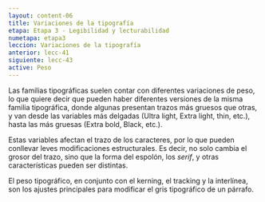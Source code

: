 ```yaml
---
layout: content-06
title: Variaciones de la tipografía
etapa: Etapa 3 - Legibilidad y lecturabilidad
numetapa: etapa3
leccion: Variaciones de la tipografía
anterior: lecc-41
siguiente: lecc-43
active: Peso
---
```


<div class="col-md-4 extracto">

</div>

<div class="col-md-8">

<p>Las familias tipográficas suelen contar con diferentes variaciones de peso, lo que quiere decir que pueden haber diferentes versiones de la misma familia tipográfica, donde algunas presentan trazos más gruesos que otras, y van desde las variables más delgadas (Ultra light, Extra light, thin, etc.), hasta las más gruesas (Extra bold, Black, etc.).</p>
<p>Estas variables afectan el trazo de los caracteres, por lo que pueden conllevar leves modificaciones estructurales. Es decir, no solo cambia el grosor del trazo, sino que la forma del espolón, los <em>serif</em>, y otras características pueden ser distintas.</p>
<p>El peso tipográfico, en conjunto con el kerning, el tracking y la interlínea,
son los ajustes principales para modificar el gris tipográfico de un párrafo.</p>

</div>